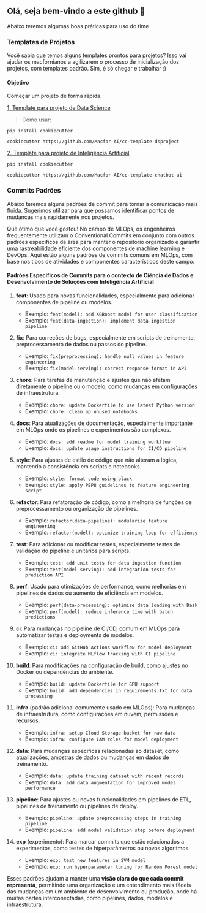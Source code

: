 ## Olá, seja bem-vindo a este github 👋

Abaixo teremos algumas boas práticas para uso do time

### Templates de Projetos

Você sabia que temos alguns templates prontos para projetos? Isso vai ajudar os macfornianos a agilizarem o processo de inicialização dos projetos, com templates padrão. Sim, é só chegar e trabalhar ;)

#### Objetivo

Começar um projeto de forma rápida.

[1. Template para projeto de Data Science](https://github.com/Macfor-AI/cc-template-dsproject)

> Como usar:

```
pip install cookiecutter
```

```
cookiecutter https://github.com/Macfor-AI/cc-template-dsproject
```

[2. Template para projeto de Inteligência Artificial](https://github.com/Macfor-AI/cc-template-chatbot-ai)

```
pip install cookiecutter
```

```
cookiecutter https://github.com/Macfor-AI/cc-template-chatbot-ai
```

### Commits Padrões

Abaixo teremos alguns padrões de commit para tornar a comunicação mais fluida. Sugerimos utilizar para que possamos identificar pontos de mudanças mais rapidamente nos projetos.

Que ótimo que você gostou! No campo de MLOps, os engenheiros frequentemente utilizam o Conventional Commits em conjunto com outros padrões específicos da área para manter o repositório organizado e garantir uma rastreabilidade eficiente dos componentes de machine learning e DevOps. Aqui estão alguns padrões de commits comuns em MLOps, com base nos tipos de atividades e componentes característicos deste campo:

#### Padrões Específicos de Commits para o contexto de Ciência de Dados e Desenvolvimento de Soluções com Inteligência Artificial 

1. **feat**: Usado para novas funcionalidades, especialmente para adicionar componentes de pipeline ou modelos.
   - Exemplo: `feat(model): add XGBoost model for user classification`
   - Exemplo: `feat(data-ingestion): implement data ingestion pipeline`

2. **fix**: Para correções de bugs, especialmente em scripts de treinamento, preprocessamento de dados ou passos do pipeline.
   - Exemplo: `fix(preprocessing): handle null values in feature engineering`
   - Exemplo: `fix(model-serving): correct response format in API`

3. **chore**: Para tarefas de manutenção e ajustes que não afetam diretamente o pipeline ou o modelo, como mudanças em configurações de infraestrutura.
   - Exemplo: `chore: update Dockerfile to use latest Python version`
   - Exemplo: `chore: clean up unused notebooks`

4. **docs**: Para atualizações de documentação, especialmente importante em MLOps onde os pipelines e experimentos são complexos.
   - Exemplo: `docs: add readme for model training workflow`
   - Exemplo: `docs: update usage instructions for CI/CD pipeline`

5. **style**: Para ajustes de estilo de código que não alteram a lógica, mantendo a consistência em scripts e notebooks.
   - Exemplo: `style: format code using black`
   - Exemplo: `style: apply PEP8 guidelines to feature engineering script`

6. **refactor**: Para refatoração de código, como a melhoria de funções de preprocessamento ou organização de pipelines.
   - Exemplo: `refactor(data-pipeline): modularize feature engineering`
   - Exemplo: `refactor(model): optimize training loop for efficiency`

7. **test**: Para adicionar ou modificar testes, especialmente testes de validação do pipeline e unitários para scripts.
   - Exemplo: `test: add unit tests for data ingestion function`
   - Exemplo: `test(model-serving): add integration tests for prediction API`

8. **perf**: Usado para otimizações de performance, como melhorias em pipelines de dados ou aumento de eficiência em modelos.
   - Exemplo: `perf(data-processing): optimize data loading with Dask`
   - Exemplo: `perf(model): reduce inference time with batch predictions`

9. **ci**: Para mudanças no pipeline de CI/CD, comum em MLOps para automatizar testes e deployments de modelos.
   - Exemplo: `ci: add GitHub Actions workflow for model deployment`
   - Exemplo: `ci: integrate MLflow tracking with CI pipeline`

10. **build**: Para modificações na configuração de build, como ajustes no Docker ou dependências do ambiente.
    - Exemplo: `build: update Dockerfile for GPU support`
    - Exemplo: `build: add dependencies in requirements.txt for data processing`

11. **infra** (padrão adicional comumente usado em MLOps): Para mudanças de infraestrutura, como configurações em nuvem, permissões e recursos.
    - Exemplo: `infra: setup Cloud Storage bucket for raw data`
    - Exemplo: `infra: configure IAM roles for model deployment`

12. **data**: Para mudanças específicas relacionadas ao dataset, como atualizações, amostras de dados ou mudanças em dados de treinamento.
    - Exemplo: `data: update training dataset with recent records`
    - Exemplo: `data: add data augmentation for improved model performance`

13. **pipeline**: Para ajustes ou novas funcionalidades em pipelines de ETL, pipelines de treinamento ou pipelines de deploy.
    - Exemplo: `pipeline: update preprocessing steps in training pipeline`
    - Exemplo: `pipeline: add model validation step before deployment`

14. **exp** (experimento): Para marcar commits que estão relacionados a experimentos, como testes de hiperparâmetros ou novos algoritmos.
    - Exemplo: `exp: test new features in SVM model`
    - Exemplo: `exp: run hyperparameter tuning for Random Forest model`


Esses padrões ajudam a manter uma **visão clara do que cada commit representa**, permitindo uma organização e um entendimento mais fáceis das mudanças em um ambiente de desenvolvimento ou produção, onde há muitas partes interconectadas, como pipelines, dados, modelos e infraestrutura.

